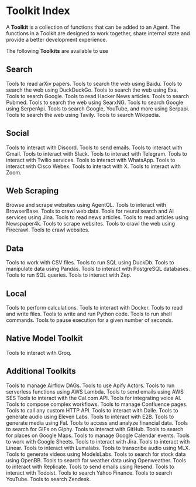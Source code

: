 # Toolkit Index

A **Toolkit** is a collection of functions that can be added to an Agent. The functions in a Toolkit are designed to work together, share internal state and provide a better development experience.

The following **Toolkits** are available to use

## Search

<CardGroup cols={3}>
  <Card title="Arxiv" icon="book" iconType="duotone" href="/tools/toolkits/search/arxiv">
    Tools to read arXiv papers.
  </Card>

  <Card title="BaiduSearch" icon="magnifying-glass" iconType="duotone" href="/tools/toolkits/search/baidusearch">
    Tools to search the web using Baidu.
  </Card>

  <Card title="DuckDuckGo" icon="duck" iconType="duotone" href="/tools/toolkits/search/duckduckgo">
    Tools to search the web using DuckDuckGo.
  </Card>

  <Card title="Exa" icon="magnifying-glass" iconType="duotone" href="/tools/toolkits/search/exa">
    Tools to search the web using Exa.
  </Card>

  <Card title="Google Search" icon="google" iconType="duotone" href="/tools/toolkits/search/googlesearch">
    Tools to search Google.
  </Card>

  <Card title="HackerNews" icon="newspaper" iconType="duotone" href="/tools/toolkits/search/hackernews">
    Tools to read Hacker News articles.
  </Card>

  <Card title="Pubmed" icon="file-medical" iconType="duotone" href="/tools/toolkits/search/pubmed">
    Tools to search Pubmed.
  </Card>

  <Card title="SearxNG" icon="magnifying-glass" iconType="duotone" href="/tools/toolkits/search/searxng">
    Tools to search the web using SearxNG.
  </Card>

  <Card title="SerperApi" icon="magnifying-glass" iconType="duotone" href="/tools/toolkits/search/serperapi">
    Tools to search Google using SerperApi.
  </Card>

  <Card title="Serpapi" icon="magnifying-glass" iconType="duotone" href="/tools/toolkits/search/serpapi">
    Tools to search Google, YouTube, and more using Serpapi.
  </Card>

  <Card title="Tavily" icon="magnifying-glass" iconType="duotone" href="/tools/toolkits/search/tavily">
    Tools to search the web using Tavily.
  </Card>

  <Card title="Wikipedia" icon="book" iconType="duotone" href="/tools/toolkits/search/wikipedia">
    Tools to search Wikipedia.
  </Card>
</CardGroup>

## Social

<CardGroup cols={3}>
  <Card title="Discord" icon="comment" iconType="duotone" href="/tools/toolkits/social/discord">
    Tools to interact with Discord.
  </Card>

  <Card title="Email" icon="envelope" iconType="duotone" href="/tools/toolkits/social/email">
    Tools to send emails.
  </Card>

  <Card title="Gmail" icon="envelope" iconType="duotone" href="/tools/toolkits/social/gmail">
    Tools to interact with Gmail.
  </Card>

  <Card title="Slack" icon="slack" iconType="duotone" href="/tools/toolkits/social/slack">
    Tools to interact with Slack.
  </Card>

  <Card title="Telegram" icon="telegram" iconType="brands" href="/tools/toolkits/social/telegram">
    Tools to interact with Telegram.
  </Card>

  <Card title="Twilio" icon="mobile-screen-button" iconType="duotone" href="/tools/toolkits/social/twilio">
    Tools to interact with Twilio services.
  </Card>

  <Card title="WhatsApp" icon="whatsapp" iconType="brands" href="/tools/toolkits/social/whatsapp">
    Tools to interact with WhatsApp.
  </Card>

  <Card title="Webex" icon="message" iconType="duotone" href="/tools/toolkits/social/webex">
    Tools to interact with Cisco Webex.
  </Card>

  <Card title="X (Twitter)" icon="x-twitter" iconType="brands" href="/tools/toolkits/social/x">
    Tools to interact with X.
  </Card>

  <Card title="Zoom" icon="video" iconType="duotone" href="/tools/toolkits/social/zoom">
    Tools to interact with Zoom.
  </Card>
</CardGroup>

## Web Scraping

<CardGroup cols={3}>
  <Card title="AgentQL" icon="magnifying-glass" iconType="duotone" href="/tools/toolkits/web_scrape/agentql">
    Browse and scrape websites using AgentQL.
  </Card>

  <Card title="BrowserBase" icon="browser" iconType="duotone" href="/tools/toolkits/web_scrape/browserbase">
    Tools to interact with BrowserBase.
  </Card>

  <Card title="Crawl4AI" icon="spider" iconType="duotone" href="/tools/toolkits/web_scrape/crawl4ai">
    Tools to crawl web data.
  </Card>

  <Card title="Jina Reader" icon="robot" iconType="duotone" href="/tools/toolkits/web_scrape/jina_reader">
    Tools for neural search and AI services using Jina.
  </Card>

  <Card title="Newspaper" icon="newspaper" iconType="duotone" href="/tools/toolkits/web_scrape/newspaper">
    Tools to read news articles.
  </Card>

  <Card title="Newspaper4k" icon="newspaper" iconType="duotone" href="/tools/toolkits/web_scrape/newspaper4k">
    Tools to read articles using Newspaper4k.
  </Card>

  <Card title="Website" icon="globe" iconType="duotone" href="/tools/toolkits/web_scrape/website">
    Tools to scrape websites.
  </Card>

  <Card title="Firecrawl" icon="fire" iconType="duotone" href="/tools/toolkits/web_scrape/firecrawl">
    Tools to crawl the web using Firecrawl.
  </Card>

  <Card title="Spider" icon="spider" iconType="duotone" href="/tools/toolkits/web_scrape/spider">
    Tools to crawl websites.
  </Card>
</CardGroup>

## Data

<CardGroup cols={3}>
  <Card title="CSV" icon="file-csv" iconType="duotone" href="/tools/toolkits/database/csv">
    Tools to work with CSV files.
  </Card>

  <Card title="DuckDb" icon="server" iconType="duotone" href="/tools/toolkits/database/duckdb">
    Tools to run SQL using DuckDb.
  </Card>

  <Card title="Pandas" icon="table" iconType="duotone" href="/tools/toolkits/database/pandas">
    Tools to manipulate data using Pandas.
  </Card>

  <Card title="Postgres" icon="database" iconType="duotone" href="/tools/toolkits/database/postgres">
    Tools to interact with PostgreSQL databases.
  </Card>

  <Card title="SQL" icon="database" iconType="duotone" href="/tools/toolkits/database/sql">
    Tools to run SQL queries.
  </Card>

  <Card title="Zep" icon="memory" iconType="duotone" href="/tools/toolkits/database/zep">
    Tools to interact with Zep.
  </Card>
</CardGroup>

## Local

<CardGroup cols={3}>
  <Card title="Calculator" icon="calculator" iconType="duotone" href="/tools/toolkits/local/calculator">
    Tools to perform calculations.
  </Card>

  <Card title="Docker" icon="docker" iconType="duotone" href="/tools/toolkits/local/docker">
    Tools to interact with Docker.
  </Card>

  <Card title="File" icon="file" iconType="duotone" href="/tools/toolkits/local/file">
    Tools to read and write files.
  </Card>

  <Card title="Python" icon="code" iconType="duotone" href="/tools/toolkits/local/python">
    Tools to write and run Python code.
  </Card>

  <Card title="Shell" icon="terminal" iconType="duotone" href="/tools/toolkits/local/shell">
    Tools to run shell commands.
  </Card>

  <Card title="Sleep" icon="bed" iconType="duotone" href="/tools/toolkits/local/sleep">
    Tools to pause execution for a given number of seconds.
  </Card>
</CardGroup>

## Native Model Toolkit

<CardGroup cols={3}>
  <Card title="Groq" icon="groq" iconType="brands" href="/tools/toolkits/models/groq">
    Tools to interact with Groq.
  </Card>
</CardGroup>

## Additional Toolkits

<CardGroup cols={3}>
  <Card title="Airflow" icon="wind" iconType="duotone" href="/tools/toolkits/others/airflow">
    Tools to manage Airflow DAGs.
  </Card>

  <Card title="Apify" icon="gear" iconType="duotone" href="/tools/toolkits/others/apify">
    Tools to use Apify Actors.
  </Card>

  <Card title="AWS Lambda" icon="server" iconType="duotone" href="/tools/toolkits/others/aws_lambda">
    Tools to run serverless functions using AWS Lambda.
  </Card>

  <Card title="AWS SES" icon="envelope" iconType="duotone" href="/tools/toolkits/others/aws_ses">
    Tools to send emails using AWS SES
  </Card>

  <Card title="CalCom" icon="calendar" iconType="duotone" href="/tools/toolkits/others/calcom">
    Tools to interact with the Cal.com API.
  </Card>

  <Card title="Cartesia" icon="waveform" iconType="duotone" href="/tools/toolkits/others/cartesia">
    Tools for integrating voice AI.
  </Card>

  <Card title="Composio" icon="code-branch" iconType="duotone" href="/tools/toolkits/others/composio">
    Tools to compose complex workflows.
  </Card>

  <Card title="Confluence" icon="file" iconType="duotone" href="/tools/toolkits/others/confluence">
    Tools to manage Confluence pages.
  </Card>

  <Card title="Custom API" icon="puzzle-piece" iconType="duotone" href="/tools/toolkits/others/custom_api">
    Tools to call any custom HTTP API.
  </Card>

  <Card title="Dalle" icon="eye" iconType="duotone" href="/tools/toolkits/others/dalle">
    Tools to interact with Dalle.
  </Card>

  <Card title="Eleven Labs" icon="headphones" iconType="duotone" href="/tools/toolkits/others/eleven_labs">
    Tools to generate audio using Eleven Labs.
  </Card>

  <Card title="E2B" icon="server" iconType="duotone" href="/tools/toolkits/others/e2b">
    Tools to interact with E2B.
  </Card>

  <Card title="Fal" icon="video" iconType="duotone" href="/tools/toolkits/others/fal">
    Tools to generate media using Fal.
  </Card>

  <Card title="Financial Datasets" icon="dollar-sign" iconType="duotone" href="/tools/toolkits/others/financial_datasets">
    Tools to access and analyze financial data.
  </Card>

  <Card title="Giphy" icon="image" iconType="duotone" href="/tools/toolkits/others/giphy">
    Tools to search for GIFs on Giphy.
  </Card>

  <Card title="GitHub" icon="github" iconType="brands" href="/tools/toolkits/others/github">
    Tools to interact with GitHub.
  </Card>

  <Card title="Google Maps" icon="map" iconType="duotone" href="/tools/toolkits/others/google_maps">
    Tools to search for places on Google Maps.
  </Card>

  <Card title="Google Calendar" icon="calendar" iconType="duotone" href="/tools/toolkits/others/googlecalendar">
    Tools to manage Google Calendar events.
  </Card>

  <Card title="Google Sheets" icon="google" iconType="duotone" href="/tools/toolkits/others/google_sheets">
    Tools to work with Google Sheets.
  </Card>

  <Card title="Jira" icon="jira" iconType="brands" href="/tools/toolkits/others/jira">
    Tools to interact with Jira.
  </Card>

  <Card title="Linear" icon="list" iconType="duotone" href="/tools/toolkits/others/linear">
    Tools to interact with Linear.
  </Card>

  <Card title="Lumalabs" icon="lightbulb" iconType="duotone" href="/tools/toolkits/others/lumalabs">
    Tools to interact with Lumalabs.
  </Card>

  <Card title="MLX Transcribe" icon="headphones" iconType="duotone" href="/tools/toolkits/others/mlx_transcribe">
    Tools to transcribe audio using MLX.
  </Card>

  <Card title="ModelsLabs" icon="video" iconType="duotone" href="/tools/toolkits/others/models_labs">
    Tools to generate videos using ModelsLabs.
  </Card>

  <Card title="OpenBB" icon="chart-bar" iconType="duotone" href="/tools/toolkits/others/openbb">
    Tools to search for stock data using OpenBB.
  </Card>

  <Card title="Openweather" icon="cloud-sun" iconType="duotone" href="/tools/toolkits/others/openweather">
    Tools to search for weather data using Openweather.
  </Card>

  <Card title="Replicate" icon="robot" iconType="duotone" href="/tools/toolkits/others/replicate">
    Tools to interact with Replicate.
  </Card>

  <Card title="Resend" icon="paper-plane" iconType="duotone" href="/tools/toolkits/others/resend">
    Tools to send emails using Resend.
  </Card>

  <Card title="Todoist" icon="list" iconType="duotone" href="/tools/toolkits/others/todoist">
    Tools to interact with Todoist.
  </Card>

  <Card title="YFinance" icon="dollar-sign" iconType="duotone" href="/tools/toolkits/others/yfinance">
    Tools to search Yahoo Finance.
  </Card>

  <Card title="YouTube" icon="youtube" iconType="brands" href="/tools/toolkits/others/youtube">
    Tools to search YouTube.
  </Card>

  <Card title="Zendesk" icon="headphones" iconType="duotone" href="/tools/toolkits/others/zendesk">
    Tools to search Zendesk.
  </Card>
</CardGroup>



